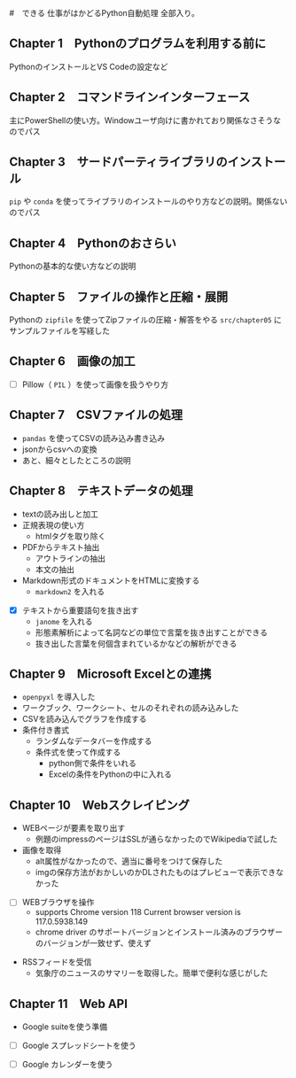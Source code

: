 #　できる 仕事がはかどるPython自動処理 全部入り。

## Chapter 1　Pythonのプログラムを利用する前に

PythonのインストールとVS Codeの設定など

## Chapter 2　コマンドラインインターフェース

主にPowerShellの使い方。Windowユーザ向けに書かれており関係なさそうなのでパス

## Chapter 3　サードパーティライブラリのインストール

`pip` や `conda` を使ってライブラリのインストールのやり方などの説明。関係ないのでパス

## Chapter 4　Pythonのおさらい

Pythonの基本的な使い方などの説明

## Chapter 5　ファイルの操作と圧縮・展開

Pythonの `zipfile` を使ってZipファイルの圧縮・解答をやる
`src/chapter05` にサンプルファイルを写経した

## Chapter 6　画像の加工

- [ ] Pillow（ `PIL` ）を使って画像を扱うやり方

## Chapter 7　CSVファイルの処理

- `pandas` を使ってCSVの読み込み書き込み
- jsonからcsvへの変換
- あと、細々としたところの説明

## Chapter 8　テキストデータの処理

- textの読み出しと加工
- 正規表現の使い方
  - htmlタグを取り除く
- PDFからテキスト抽出
  - アウトラインの抽出
  - 本文の抽出
- Markdown形式のドキュメントをHTMLに変換する
  - `markdown2` を入れる
- [x] テキストから重要語句を抜き出す
  - `janome` を入れる
  - 形態素解析によって名詞などの単位で言葉を抜き出すことができる
  - 抜き出した言葉を何個含まれているかなどの解析ができる

## Chapter 9　Microsoft Excelとの連携

- `openpyxl` を導入した
- ワークブック、ワークシート、セルのそれぞれの読み込みした
- CSVを読み込んでグラフを作成する
- 条件付き書式
  - ランダムなデータバーを作成する
  - 条件式を使って作成する
    - python側で条件をいれる
    - Excelの条件をPythonの中に入れる

## Chapter 10　Webスクレイピング

- WEBページが要素を取り出す
  - 例題のimpressのページはSSLが通らなかったのでWikipediaで試した
- 画像を取得
  - alt属性がなかったので、適当に番号をつけて保存した
  - imgの保存方法がおかしいのかDLされたものはプレビューで表示できなかった
- [ ] WEBブラウザを操作
  - supports Chrome version 118 Current browser version is 117.0.5938.149
  - chrome driver のサポートバージョンとインストール済みのブラウザーのバージョンが一致せず、使えず
- RSSフィードを受信
  - 気象庁のニュースのサマリーを取得した。簡単で便利な感じがした

## Chapter 11　Web API

- Google suiteを使う準備
- [ ] Google スプレッドシートを使う
- [ ] Google カレンダーを使う

